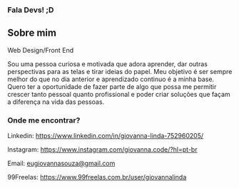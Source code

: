 
### Fala Devs! ;D 

<!--
**giovannalinda/giovannalinda** is a ✨ _special_ ✨ repository because its `README.md` (this file) appears on your GitHub profile.
-->
## Sobre mim

Web Design/Front End

Sou uma pessoa curiosa e motivada que adora aprender, dar outras perspectivas para as telas e tirar ideias do papel. Meu objetivo é ser sempre melhor do que no dia anterior e aprendizado continuo é a minha base. Quero ter a oportunidade de fazer parte de algo que possa me permitir crescer tanto pessoal quanto profissional e poder criar soluções que façam a diferença na vida das pessoas.

### Onde me encontrar?

Linkedin: https://www.linkedin.com/in/giovanna-linda-752960205/

Instagram: https://www.instagram.com/giovanna.code/?hl=pt-br

Email: eugiovannasouza@gmail.com

99Freelas: https://www.99freelas.com.br/user/giovannalinda

